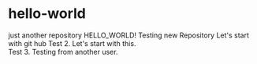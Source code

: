 # hello-world
just another repository
HELLO_WORLD! Testing new Repository
Let's start with git hub
Test 2. Let's start with this.  
Test 3. Testing from another user.
